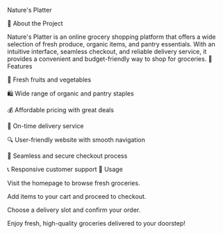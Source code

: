 Nature's Platter

🛒 About the Project

Nature's Platter is an online grocery shopping platform that offers a wide selection of fresh produce, organic items, and pantry essentials. With an intuitive interface, seamless checkout, and reliable delivery service, it provides a convenient and budget-friendly way to shop for groceries.
🚀 Features

🥦 Fresh fruits and vegetables

🛍️ Wide range of organic and pantry staples

💰 Affordable pricing with great deals

🚚 On-time delivery service

🔍 User-friendly website with smooth navigation

🛒 Seamless and secure checkout process

📞 Responsive customer support
🎯 Usage

Visit the homepage to browse fresh groceries.

Add items to your cart and proceed to checkout.

Choose a delivery slot and confirm your order.

Enjoy fresh, high-quality groceries delivered to your doorstep!

